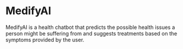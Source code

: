 # MedifyAI
MedifyAI is a health chatbot that predicts the possible health issues a person might be suffering from and suggests treatments based on the symptoms provided by the user.
